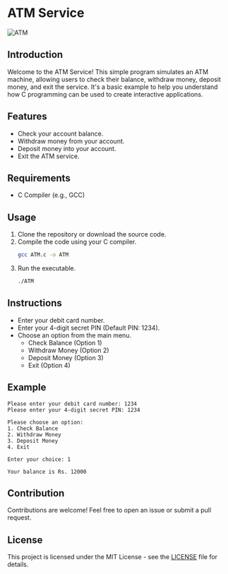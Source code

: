 # ATM Service

![ATM](https://cdn-icons-png.flaticon.com/512/965/965778.png)

## Introduction
Welcome to the ATM Service! This simple program simulates an ATM machine, allowing users to check their balance, withdraw money, deposit money, and exit the service. It's a basic example to help you understand how C programming can be used to create interactive applications.

## Features
- Check your account balance.
- Withdraw money from your account.
- Deposit money into your account.
- Exit the ATM service.

## Requirements
- C Compiler (e.g., GCC)

## Usage
1. Clone the repository or download the source code.
2. Compile the code using your C compiler.
   ```bash
   gcc ATM.c -o ATM
   ```
3. Run the executable.
   ```bash
   ./ATM
   ```

## Instructions
- Enter your debit card number.
- Enter your 4-digit secret PIN (Default PIN: 1234).
- Choose an option from the main menu.
    - Check Balance (Option 1)
    - Withdraw Money (Option 2)
    - Deposit Money (Option 3)
    - Exit (Option 4)

## Example
```
Please enter your debit card number: 1234
Please enter your 4-digit secret PIN: 1234

Please choose an option:
1. Check Balance
2. Withdraw Money
3. Deposit Money
4. Exit

Enter your choice: 1

Your balance is Rs. 12000
```

## Contribution
Contributions are welcome! Feel free to open an issue or submit a pull request.

## License
This project is licensed under the MIT License - see the [LICENSE](LICENSE) file for details.
